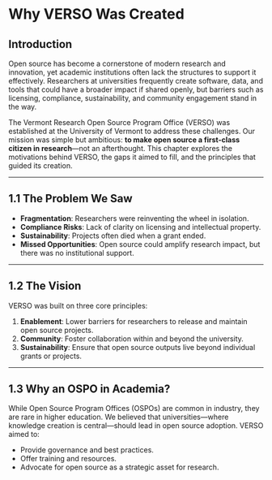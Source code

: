 # Why VERSO Was Created 

## **Introduction**
Open source has become a cornerstone of modern research and innovation, yet academic institutions often lack the structures to support it effectively. Researchers at universities frequently create software, data, and tools that could have a broader impact if shared openly, but barriers such as licensing, compliance, sustainability, and community engagement stand in the way.  

The Vermont Research Open Source Program Office (VERSO) was established at the University of Vermont to address these challenges. Our mission was simple but ambitious: **to make open source a first-class citizen in research**—not an afterthought. This chapter explores the motivations behind VERSO, the gaps it aimed to fill, and the principles that guided its creation.

---

## **1.1 The Problem We Saw**
- **Fragmentation**: Researchers were reinventing the wheel in isolation.
- **Compliance Risks**: Lack of clarity on licensing and intellectual property.
- **Sustainability**: Projects often died when a grant ended.
- **Missed Opportunities**: Open source could amplify research impact, but there was no institutional support.

---

## **1.2 The Vision**
VERSO was built on three core principles:
1. **Enablement**: Lower barriers for researchers to release and maintain open source projects.
2. **Community**: Foster collaboration within and beyond the university.
3. **Sustainability**: Ensure that open source outputs live beyond individual grants or projects.

---

## **1.3 Why an OSPO in Academia?**
While Open Source Program Offices (OSPOs) are common in industry, they are rare in higher education. We believed that universities—where knowledge creation is central—should lead in open source adoption. VERSO aimed to:
- Provide governance and best practices.
- Offer training and resources.
- Advocate for open source as a strategic asset for research.
